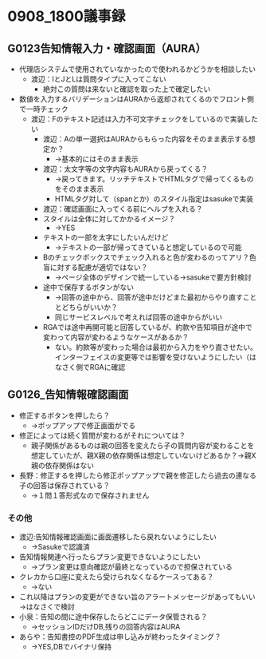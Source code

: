 # 0908_1800議事録

## G0123告知情報入力・確認画面（AURA）
  - 代理店システムで使用されていなかったので使われるかどうかを相談したい
    - 渡辺：IとJとLは質問タイプに入ってこない
      - 絶対この質問は来ないと確認を取った上で確定したい
  - 数値を入力するバリデーションはAURAから返却されてくるのでフロント側で一時チェック
    - 渡辺：Fのテキスト記述は入力不可文字チェックをしているので実装したい
      - 渡辺：Aの単一選択はAURAからもらった内容をそのまま表示する想定か？
        - →基本的にはそのまま表示
      - 渡辺：太文字等の文字内容もAURAから戻ってくる？
        - →戻ってきます。リッチテキストでHTMLタグで帰ってくるものをそのまま表示
        - HTMLタグ対して（spanとか）のスタイル指定はsasukeで実装
      - 渡辺：確認画面に入ってくる前にヘルプを入れる？
      - スタイルは全体に対してかかるイメージ？
        - →YES
      - テキストの一部を太字にしたいんだけど
        - →テキストの一部が帰ってきていると想定しているので可能
      - Bのチェックボックスでチェック入れると色が変わるのってアリ？色盲に対する配慮が適切ではない？
        - →ページ全体のデザインで統一している→sasukeで要方針検討
      - 途中で保存するボタンがない
        - →回答の途中から、回答が途中だけどまた最初からやり直すこととどちらがいいか？
        - 同じサービスレベルで考えれば回答の途中からがいい
      - RGAでは途中再開可能と回答しているが、約款や告知項目が途中で変わって内容が変わるようなケースがあるか？
          - ない。約款等が変わった場合は最初から入力をやり直させたい。インターフェイスの変更等では影響を受けないようにしたい（はなさく側でRGAに確認

## G0126_告知情報確認画面
- 修正するボタンを押したら？
  - →ポップアップで修正画面がでる
- 修正によっては続く質問が変わるがそれについては？
  - 親子関係があるものは親の回答を変えたら子の質問内容が変わることを想定していたが、親X親の依存関係は想定していないけどあるか？→親X親の依存関係はない
- 長野：修正するを押したら修正ポップアップで親を修正したら過去の連なる子の回答は保存されている？
  - →１問１答形式なので保存されません

### その他
- 渡辺:告知情報確認画面に画面遷移したら戻れないようにしたい
  - →Sasukeで認識済
- 告知情報関連へ行ったらプラン変更できないようにしたい
  - →プラン変更は意向確認が最終となっているので担保されている
- クレカから口座に変えたら受けられなくなるケースってある？
  - →ない
- これ以降はプランの変更ができない旨のアラートメッセージがあってもいい→はなさくで検討
- 小泉：告知の間に途中保存したらどこにデータ保管される？
  - →セッションIDだけDB,残りの回答内容はAURA
- あらや：告知書控のPDF生成は申し込みが終わったタイミング？
  - →YES,DBでバイナリ保持 